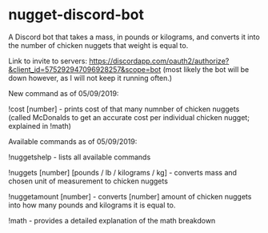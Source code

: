 # nugget-discord-bot
A Discord bot that takes a mass, in pounds or kilograms, and converts it into the number of chicken nuggets that weight is equal to.

Link to invite to servers: https://discordapp.com/oauth2/authorize?&client_id=575292947096928257&scope=bot (most likely the bot will be down however, as I will not keep it running often.)

New command as of 05/09/2019:

!cost [number] - prints cost of that many numnber of chicken nuggets (called McDonalds to get an accurate cost per individual chicken nugget; explained in !math)

Available commands as of 05/09/2019:

!nuggetshelp - lists all available commands

!nuggets [number] [pounds / lb / kilograms / kg] - converts mass and chosen unit of measurement to chicken nuggets

!nuggetamount [number] - converts [number] amount of chicken nuggets into how many pounds and kilograms it is equal to.

!math - provides a detailed explanation of the math breakdown
